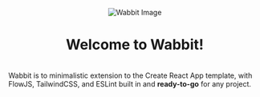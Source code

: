 <p align="center">
  <img src="https://i.ibb.co/GtnKZGp/wabbit.jpg" alt="Wabbit Image">
</p>
<h1 align="center">Welcome to Wabbit!</h1>
<br />
Wabbit is to minimalistic extension to the Create React App template, with FlowJS, TailwindCSS, and ESLint built in and <b>ready-to-go</b> for any project.
